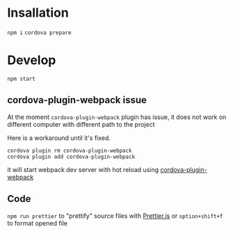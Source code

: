 # Insallation 

`npm i`
`cordova prepare`

# Develop 

`npm start` 

## cordova-plugin-webpack issue

At the moment `cordova-plugin-webpack` plugin has issue, it does not work on different computer with different path to the project

Here is a workaround until it's fixed.

```
cordova plugin rm cordova-plugin-webpack
cordova plugin add cordova-plugin-webpack
```

it will start webpack dev server with hot reload using [cordova-plugin-webpack](https://github.com/kotarella1110/cordova-plugin-webpack#readme)

## Code 

`npm run prettier` to "prettify" source files with [Prettier.js](https://prettier.io/)
or `option+shift+f` to format opened file